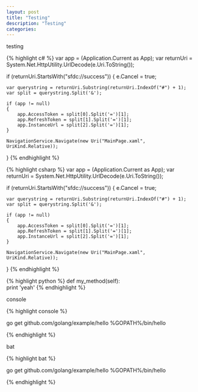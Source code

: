 ```yaml
---
layout: post
title: "Testing"
description: "Testing"
categories: 
---
```

testing


{% highlight c# %}
var app = (Application.Current as App);
var returnUri = System.Net.HttpUtility.UrlDecode(e.Uri.ToString());
 
if (returnUri.StartsWith("sfdc://success"))
{
    e.Cancel = true;
 
    var querystring = returnUri.Substring(returnUri.IndexOf("#") + 1);
    var split = querystring.Split('&');
 
    if (app != null)
    {
        app.AccessToken = split[0].Split('=')[1];
        app.RefreshToken = split[1].Split('=')[1];
        app.InstanceUrl = split[2].Split('=')[1];
    }
 
    NavigationService.Navigate(new Uri("MainPage.xaml", UriKind.Relative));
}
{% endhighlight %}

{% highlight csharp %}
var app = (Application.Current as App);
var returnUri = System.Net.HttpUtility.UrlDecode(e.Uri.ToString());
 
if (returnUri.StartsWith("sfdc://success"))
{
    e.Cancel = true;
 
    var querystring = returnUri.Substring(returnUri.IndexOf("#") + 1);
    var split = querystring.Split('&');
 
    if (app != null)
    {
        app.AccessToken = split[0].Split('=')[1];
        app.RefreshToken = split[1].Split('=')[1];
        app.InstanceUrl = split[2].Split('=')[1];
    }
 
    NavigationService.Navigate(new Uri("MainPage.xaml", UriKind.Relative));
}
{% endhighlight %}



{% highlight python %}
def my_method(self):  
  print 'yeah'
{% endhighlight %}

console

{% highlight console %}

go get github.com/golang/example/hello
%GOPATH%/bin/hello

{% endhighlight %}

bat

{% highlight bat %}

go get github.com/golang/example/hello
%GOPATH%/bin/hello

{% endhighlight %}